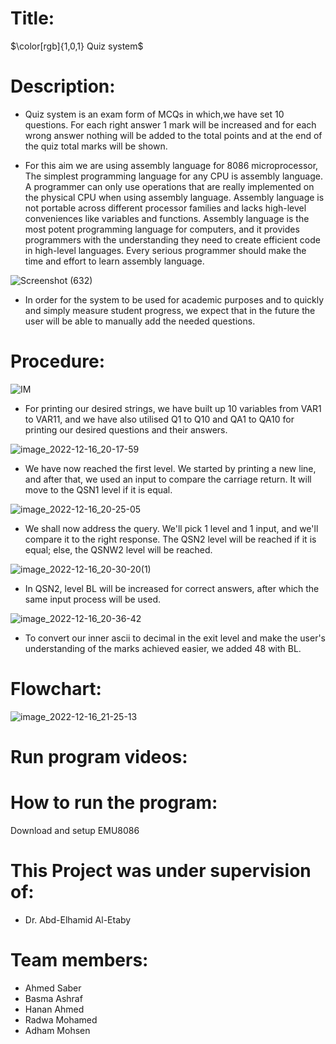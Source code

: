 # Title:
$\color[rgb]{1,0,1} Quiz system$

# Description:
* Quiz system is an exam form of MCQs in which,we have set 10 questions.
 For each right answer 1 mark will be increased and for each 
wrong answer nothing will be added to the total points 
and at the end of the quiz total marks will be shown.

* For this aim we are using assembly language for 8086 microprocessor,
The simplest programming language for any CPU is assembly language.
A programmer can only use operations that are really implemented on
the physical CPU when using assembly language. Assembly language is
not portable across different processor families and lacks high-level 
conveniences like variables and functions. Assembly language is the most
potent programming language for computers, and it provides programmers
with the understanding they need to create efficient code in high-level languages.
Every serious programmer should make the time and effort to learn assembly language.

![Screenshot (632)](https://user-images.githubusercontent.com/66069469/208203386-e736ee6b-f66f-4d94-9c28-57b84b3c3027.png)
* In order for the system to be used for academic purposes and to quickly and simply
measure student progress, we expect that in the future the user will be able to manually
add the needed questions.
# Procedure:
![IM](https://user-images.githubusercontent.com/66069469/208192747-ca146169-32a9-49f0-8a36-5416b2297a38.png)

* For printing our desired strings, we have built up 10 variables from VAR1 to VAR11, and we have also utilised Q1 to Q10 and QA1 to QA10 for printing our desired questions and their answers.

![image_2022-12-16_20-17-59](https://user-images.githubusercontent.com/66069469/208192944-0a9204f4-b96f-4731-8321-889466fd1274.png)

* We have now reached the first level. We started by printing a new line, and after that, we used an input to compare the carriage return. It will move to the QSN1 level if it is equal.


![image_2022-12-16_20-25-05](https://user-images.githubusercontent.com/119314929/208194098-bb994d3e-dabd-4560-bcb8-6ecc4219ee0a.png)

* We shall now address the query. We'll pick 1 level and 1 input, and we'll compare it to the right response. The QSN2 level will be reached if it is equal; else, the QSNW2 level will be reached.

![image_2022-12-16_20-30-20(1)](https://user-images.githubusercontent.com/119314929/208196213-92a29f59-5a51-4c32-8774-5d8910b53bd4.png)


* In QSN2, level BL will be increased for correct answers, after which the same input process will be used.

![image_2022-12-16_20-36-42](https://user-images.githubusercontent.com/119519190/208255266-d2c33c93-0471-4d74-9e52-dcab61b2841a.png)
 
* To convert our inner ascii to decimal in the exit level and make the user's understanding of the marks achieved easier, we added 48 with BL.

# Flowchart:

 ![image_2022-12-16_21-25-13](https://user-images.githubusercontent.com/119519190/208255996-8b650005-86eb-4129-bbf9-e7444f266103.png)


# Run program videos:

# How to run the program:
Download and setup EMU8086 

# This Project was under supervision of:
* Dr. Abd-Elhamid Al-Etaby

# Team members:
* Ahmed Saber 
* Basma Ashraf
* Hanan Ahmed
* Radwa Mohamed
* Adham Mohsen


